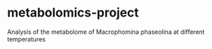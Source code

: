 # metabolomics-project
Analysis of the metabolome of Macrophomina phaseolina at different temperatures

